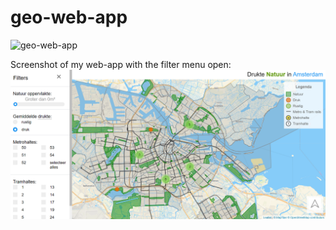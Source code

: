 # geo-web-app

![geo-web-app](https://socialify.git.ci/Sabshine/geo-web-app/image?description=1&descriptionEditable=A%20school%20project%20in%20which%20we%20learn%20how%20to%20work%20with%20GEO-data%20and%20maps.%0AMy%20product%20has%20the%20theme%20%22Busyness%20of%20Nature%20in%20Amsterdam%22&forks=1&issues=1&language=1&owner=1&pattern=Formal%20Invitation&pulls=1&stargazers=1&theme=Light)

Screenshot of my web-app with the filter menu open:
![alt text](https://github.com/Sabshine/geo-web-app/blob/master/img/screenshot_webapp.png?raw=true)